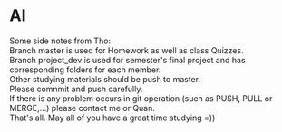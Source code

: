 # AI
Some side notes from Tho:  
Branch master is used for Homework as well as class Quizzes.  
Branch project_dev is used for semester's final project and has corresponding folders for each member.   
Other studying materials should be push to master.   
Please comnmit and push carefully.   
If there is any problem occurs in git operation (such as PUSH, PULL or MERGE,...) please contact me or Quan.   
That's all. May all of you have a great time studying =))  
